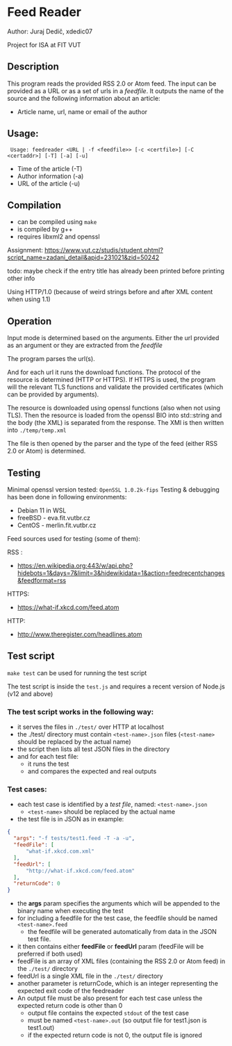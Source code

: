 # Feed Reader
Author: Juraj Dedič, xdedic07

Project for ISA at FIT VUT

## Description

This program reads the provided RSS 2.0 or Atom feed. The input can be provided as a URL or as a set of urls in a _feedfile_. It outputs the name of the source and the following information about an article: 
- Article name, url, name or email of the author


## Usage:
```
 Usage: feedreader <URL | -f <feedfile>> [-c <certfile>] [-C <certaddr>] [-T] [-a] [-u]
```
 - Time of the article (-T)
 - Author information (-a)
 - URL of the article (-u)

## Compilation
- can be compiled using `make`
- is compiled by g++
- requires libxml2 and openssl


Assignment:
    https://www.vut.cz/studis/student.phtml?script_name=zadani_detail&apid=231021&zid=50242

todo:
    maybe check if the entry title has already been printed before printing other info

Using HTTP/1.0 (because of weird strings before and after XML content when using 1.1)

## Operation

Input mode is determined based on the arguments.
Either the url provided as an argument or they are extracted from the *feedfile* 

The program parses the url(s). 

And for each url it runs the download functions. 
The protocol of the resource is determined (HTTP or HTTPS).
If HTTPS is used, the program will the relevant TLS functions and validate the provided certificates (which can be provided by arguments). 

The resource is downloaded using openssl functions (also when not using TLS).
Then the resource is loaded from the openssl BIO into std::string and the body (the XML) is separated from the response. The XMl is then written into `./temp/temp.xml`

The file is then opened by the parser and the type of the feed (either RSS 2.0 or Atom) is determined. 

## Testing
Minimal openssl version tested: `OpenSSL 1.0.2k-fips`
Testing & debugging has been done in following environments:
- Debian 11 in WSL
- freeBSD - eva.fit.vutbr.cz
- CentOS - merlin.fit.vutbr.cz

Feed sources used for testing (some of them): 

RSS :
- https://en.wikipedia.org:443/w/api.php?hidebots=1&days=7&limit=3&hidewikidata=1&action=feedrecentchanges&feedformat=rss

HTTPS:
- https://what-if.xkcd.com/feed.atom
  
HTTP: 
- http://www.theregister.com/headlines.atom

## Test script
`make test` can be used for running the test script

The test script is inside the `test.js` and requires a recent version of Node.js (v12 and above)

### The test script works in the following way:
  - it serves the files in `./test/` over HTTP at localhost
  - the ./test/ directory must contain `<test-name>.json` files (`<test-name>` should be replaced by the actual name)
  - the script then lists all test JSON files in the directory
  - and for each test file:
    - it runs the test
    - and compares the expected and real outputs 

### Test cases:
  - each test case is identified by a _test file_, named: `<test-name>.json` 
    - `<test-name>` should be replaced by the actual name
  - the test file is in JSON as in example:
  ```json
  {
    "args": "-f tests/test1.feed -T -a -u",
    "feedFile": [
        "what-if.xkcd.com.xml"
    ],
    "feedUrl": [
        "http://what-if.xkcd.com/feed.atom"
    ],
    "returnCode": 0
  }
  ```
  - the **args** param specifies the arguments which will be appended to the binary name when executing the test
  - for including a feedfile for the test case, the feedfile should be named `<test-name>.feed`
    - the feedfile will be generated automatically from data in the JSON test file.
  - it then contains either **feedFile** or **feedUrl** param (feedFile will be preferred if both used)
  - feedFile is an array of XML files (containing the RSS 2.0 or Atom feed) in the `./test/` directory
  - feedUrl is a single XML file in the `./test/` directory  
  - another parameter is returnCode, which is an integer representing the expected exit code of the feedreader
  - An output file must be also present for each test case unless the expected return code is other than 0
    - output file contains the expected `stdout` of the test case
    - must be named `<test-name>.out` (so output file for test1.json is test1.out)
    - if the expected return code is not 0, the output file is ignored